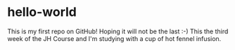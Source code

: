 # hello-world
This is my first repo on GitHub! Hoping it will not be the last :-)
This the third week of the JH Course and I'm studying with a cup of hot fennel infusion.
